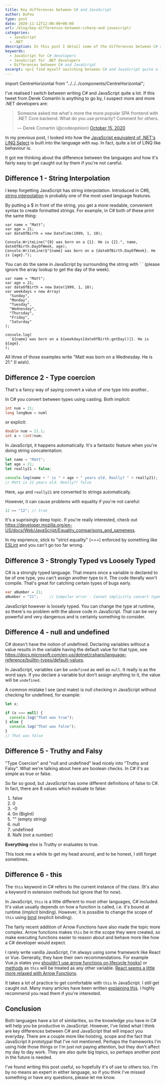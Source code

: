 ```yaml
---
title: Key differences between C# and JavaScript
author: DuFeu
type: post
date: 2020-11-12T12:00:00+00:00
url: /blog/key-differences-between-csharp-and-javascript/
categories:
  - JavaScript
  - .NET
description: In this post I detail some of the differences between C# and JavaScript with the aim to help you jump between the two more easily.
keywords:
  - JavaScript for C# developers
  - JavaScript for .NET developers
  - Differences between C# and JavaScript
excerpt: <p>I find myself switching between C# and JavaScript quite a lot. Even though I've been doing that for years, there are still occassions where I get caught out by a language feature.</p><p>Here I go through a few of the key differences which have caught me out in the hope that writing about them stops it happening in the future.</p><p>If only things were that simple!</p>
---
```


import CentreHorizontal from "../../../components/CentreHorizontal";

I've realised I switch between writing C# and JavaScript quite a lot. If this tweet from Derek Comartin is anything to go by, I suspect more and more .NET developers are:

<CentreHorizontal>
<blockquote class="twitter-tweet"><p lang="en" dir="ltr">Someone asked me what&#39;s more the more popular SPA frontend with .NET Core backend. What do you use primarily? Comment for others.</p>&mdash; Derek Comartin (@codeopinion) <a href="https://twitter.com/codeopinion/status/1316820854731427841?ref_src=twsrc%5Etfw">October 15, 2020</a></blockquote> <script async src="https://platform.twitter.com/widgets.js" charset="utf-8"></script>
</CentreHorizontal>

In my previous post, I looked into how the [JavaScript equivalent of .NET's LINQ Select](/blog/dotnet-linq-select-method-in-javascript/) is built into the language with `map`. In fact, quite a lot of LINQ like behaviour is.

It got me thinking about the difference between the languages and how it's fairly easy to get caught out by them if you're not careful.

## Difference 1 - String Interpolation

I keep forgetting JavaScript has string interpolation. Introduced in C#6, [string interpolation](https://docs.microsoft.com/en-us/dotnet/csharp/language-reference/tokens/interpolated) is probably one of the most used language features.

<!-- prettier-ignore -->
By putting a $ in front of the string, you get a more readable, convenient syntax to create formatted strings. For example, in C# both of these print the same thing:

```csharp{6}
var name = "Matt";
var age = 21;
var dateOfBirth = new DateTime(1999, 1, 10);

Console.WriteLine("{0} was born on a {1}. He is {2}.", name, dateOfBirth.DayOfWeek, age);
Console.WriteLine($"{name} was born on a {dateOfBirth.DayOfWeek}. He is {age}.");
```

You can do the same in JavaScript by surrounding the string with \` \` (please ignore the array lookup to get the day of the week).

```javascript{15}
var name = "Matt";
var age = 21;
var dateOfBirth = new Date(1999, 1, 10);
var weekdays = new Array(
  "Sunday",
  "Monday",
  "Tuesday",
  "Wednesday",
  "Thursday",
  "Friday",
  "Saturday"
);

console.log(
  `${name} was born on a ${weekdays[dateOfBirth.getDay()]}. He is ${age}.`
);
```

All three of those examples write "Matt was born on a Wednesday. He is 21." (I wish).

## Difference 2 - Type coercion

That's a fancy way of saying convert a value of one type into another..

In C# you convert between types using casting. Both implicit:

```csharp
int num = 21;
long longNum = numl
```

or explicit:

```csharp
double num = 21.1;
int a = (int)num;
```

In JavaScript, it happens automatically. It's a fantastic feature when you're doing string concatentation:

```javascript
let name = "Matt";
let age = 21;
let really21 = false;

console.log(name + " is " + age + " years old. Really? " + really21);
// Matt is 21 years old. Really?! false
```

Here, `age` and `really21` are converted to strings automatically.

However, it can cause problems with equality if you're not careful:

```javascript
12 == "12"; // true
```

It's a suprisingly deep topic. If you're really interested, check out <https://developer.mozilla.org/en-US/docs/Web/JavaScript/Equality_comparisons_and_sameness>.

In my exprience, stick to "strict equality" (===) enforced by something like [ESLint](https://eslint.org/) and you can't go too far wrong.

## Difference 3 - Strongly Typed vs Loosely Typed

C# is a strongly typed language. That means once a variable is declared to be of one type, you can't assign another type to it. The code literally won't compile. That's great for catching certain types of bugs early.

```csharp
var aNumber = 21;
aNumber = "21";		// Compiler error - Cannot implicitly convert type 'string' to 'int'

```

JavaScript however is loosely typed. You can change the type at runtime, so there's no problem with the above code in JavaScript. That can be very powerful and very dangerous and is certainly something to consider.

## Difference 4 - null and undefined

C# doesn't have the notion of undefined. Declaring variables without a value results in the variable having the default value for that type, see <https://docs.microsoft.com/en-us/dotnet/csharp/language-reference/builtin-types/default-values>.

In JavaScript, variables can be `undefined` as well as `null`. It really is as the word says. If you declare a variable but don't assign anything to it, the value will be `undefined`.

A common mistake I see (and make) is null checking in JavaScript without checking for undefined, for example:

```javascript
let x;

if (x === null) {
  console.log("That was true");
} else {
  console.log("That was false");
}
// That was false
```

## Difference 5 - Truthy and Falsy

"Type Coercion" and "null and undefined" lead nicely into "Truthy and Falsy". What we're talking about here are boolean checks. In C# it's as simple as true or false.

So far so good, but JavaScript has some different definitions of false to C#. In fact, there are 8 values which evaluate to false:

1. false
1. 0
1. -0
1. 0n (BigInt)
1. "" (empty string)
1. null
1. undefined
1. NaN (not a number)

**Everything** else is Truthy or evaluates to true.

This took me a while to get my head around, and to be honest, I still forget sometimes.

## Difference 6 - this

The `this` keyword in C# refers to the current instance of the class. (It's also a keyword in extension methods but ignore that for now).

In JavaScript, `this` is a little different to most other languages, C# included. It's value usually depends on how a function is called, i.e. it's bound at runtime (implicit binding). However, it is possible to change the scope of `this` using [bind](https://developer.mozilla.org/en-US/docs/Web/JavaScript/Reference/Global_Objects/Function/bind) (explicit binding).

The fairly recent addition of Arrow Functions have also made the topic more complex. Arrow functions makes `this` be in the scope they were created, so make executing functions easier to reason about and behave more like how a C# developer would expect.

I rarely write vanilla JavaScript, I'm always using some framework like React or Vue. Generally, they have their own recommendations. For example Vue.js states you [shouldn't use arrow functions on lifecycle hooks](https://vuejs.org/v2/guide/instance.html#Instance-Lifecycle-Hooks)] or [methods](https://vuejs.org/v2/api/#methods) as `this` will be treated as any other variable. [React seems a little more relaxed with Arrow Functions](https://reactjs.org/docs/faq-functions.html).

It takes a lot of practice to get comfortable with `this` in JavaScript. I still get caught out. Many many articles have been written [explaining this](https://developer.mozilla.org/en-US/docs/Web/JavaScript/Reference/Operators/this). I highly recommend you read them if you're interested.

## Conclusion

Both languages have a lot of similarities, so the knowledge you have in C# will help you be productive in JavaScript. However, I've listed what I think are key differences between C# and JavaScript that will impact you everyday. There are a couple more like hoisting, scope and the fact that JavaScript it prototypal that I've not mentioned. Perhaps the frameworks I'm using hide those things or I'm just not paying attention, but they don't affect my day to day work. They are also quite big topics, so perhaps another post in the future is needed.

I've found writing this post useful, so hopefully it's of use to others too. I'm by no means an expert in either language, so if you think I've missed something or have any questions, please let me know.
